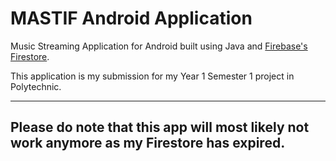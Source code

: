 # MASTIF Android Application

Music Streaming Application for Android built using Java and [Firebase's Firestore](https://firebase.google.com/docs/firestore).

This application is my submission for my Year 1 Semester 1 project in Polytechnic.

---

## Please do note that this app will most likely not work anymore as my Firestore has expired.
